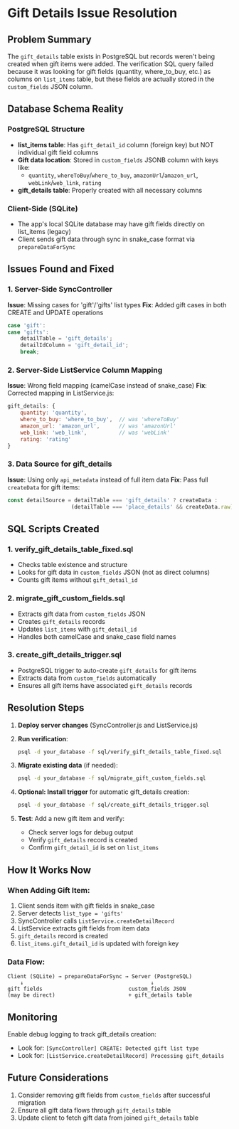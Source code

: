 # Gift Details Issue Resolution

## Problem Summary
The `gift_details` table exists in PostgreSQL but records weren't being created when gift items were added. The verification SQL query failed because it was looking for gift fields (quantity, where_to_buy, etc.) as columns on `list_items` table, but these fields are actually stored in the `custom_fields` JSON column.

## Database Schema Reality

### PostgreSQL Structure
- **list_items table**: Has `gift_detail_id` column (foreign key) but NOT individual gift field columns
- **Gift data location**: Stored in `custom_fields` JSONB column with keys like:
  - `quantity`, `whereToBuy`/`where_to_buy`, `amazonUrl`/`amazon_url`, `webLink`/`web_link`, `rating`
- **gift_details table**: Properly created with all necessary columns

### Client-Side (SQLite)
- The app's local SQLite database may have gift fields directly on list_items (legacy)
- Client sends gift data through sync in snake_case format via `prepareDataForSync`

## Issues Found and Fixed

### 1. Server-Side SyncController
**Issue**: Missing cases for 'gift'/'gifts' list types
**Fix**: Added gift cases in both CREATE and UPDATE operations
```javascript
case 'gift':
case 'gifts':
    detailTable = 'gift_details';
    detailIdColumn = 'gift_detail_id';
    break;
```

### 2. Server-Side ListService Column Mapping
**Issue**: Wrong field mapping (camelCase instead of snake_case)
**Fix**: Corrected mapping in ListService.js:
```javascript
gift_details: {
    quantity: 'quantity',
    where_to_buy: 'where_to_buy',  // was 'whereToBuy'
    amazon_url: 'amazon_url',      // was 'amazonUrl'
    web_link: 'web_link',          // was 'webLink'
    rating: 'rating'
}
```

### 3. Data Source for gift_details
**Issue**: Using only `api_metadata` instead of full item data
**Fix**: Pass full `createData` for gift items:
```javascript
const detailSource = detailTable === 'gift_details' ? createData : 
                    (detailTable === 'place_details' && createData.raw) ? createData.raw : createData.api_metadata;
```

## SQL Scripts Created

### 1. verify_gift_details_table_fixed.sql
- Checks table existence and structure
- Looks for gift data in `custom_fields` JSON (not as direct columns)
- Counts gift items without `gift_detail_id`

### 2. migrate_gift_custom_fields.sql
- Extracts gift data from `custom_fields` JSON
- Creates `gift_details` records
- Updates `list_items` with `gift_detail_id`
- Handles both camelCase and snake_case field names

### 3. create_gift_details_trigger.sql
- PostgreSQL trigger to auto-create `gift_details` for gift items
- Extracts data from `custom_fields` automatically
- Ensures all gift items have associated `gift_details` records

## Resolution Steps

1. **Deploy server changes** (SyncController.js and ListService.js)

2. **Run verification**:
   ```bash
   psql -d your_database -f sql/verify_gift_details_table_fixed.sql
   ```

3. **Migrate existing data** (if needed):
   ```bash
   psql -d your_database -f sql/migrate_gift_custom_fields.sql
   ```

4. **Optional: Install trigger** for automatic gift_details creation:
   ```bash
   psql -d your_database -f sql/create_gift_details_trigger.sql
   ```

5. **Test**: Add a new gift item and verify:
   - Check server logs for debug output
   - Verify `gift_details` record is created
   - Confirm `gift_detail_id` is set on `list_items`

## How It Works Now

### When Adding Gift Item:
1. Client sends item with gift fields in snake_case
2. Server detects `list_type = 'gifts'`
3. SyncController calls `ListService.createDetailRecord`
4. ListService extracts gift fields from item data
5. `gift_details` record is created
6. `list_items.gift_detail_id` is updated with foreign key

### Data Flow:
```
Client (SQLite) → prepareDataForSync → Server (PostgreSQL)
    ↓                                        ↓
gift fields                           custom_fields JSON
(may be direct)                       + gift_details table
```

## Monitoring

Enable debug logging to track gift_details creation:
- Look for: `[SyncController] CREATE: Detected gift list type`
- Look for: `[ListService.createDetailRecord] Processing gift_details`

## Future Considerations

1. Consider removing gift fields from `custom_fields` after successful migration
2. Ensure all gift data flows through `gift_details` table
3. Update client to fetch gift data from joined `gift_details` table